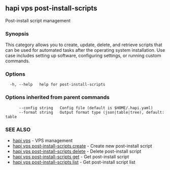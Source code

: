 ## hapi vps post-install-scripts

Post-install script management

### Synopsis

This category allows you to create, update, delete, and retrieve scripts that can be used for automated 
tasks after the operating system installation. 
Use case includes setting up software, configuring settings, or running custom commands.

### Options

```
  -h, --help   help for post-install-scripts
```

### Options inherited from parent commands

```
      --config string   Config file (default is $HOME/.hapi.yaml)
      --format string   Output format type (json|table|tree), default: table
```

### SEE ALSO

* [hapi vps](hapi_vps.md)	 - VPS management
* [hapi vps post-install-scripts create](hapi_vps_post-install-scripts_create.md)	 - Create new post-install script
* [hapi vps post-install-scripts delete](hapi_vps_post-install-scripts_delete.md)	 - Delete post-install script
* [hapi vps post-install-scripts get](hapi_vps_post-install-scripts_get.md)	 - Get post-install script
* [hapi vps post-install-scripts list](hapi_vps_post-install-scripts_list.md)	 - Get post-install script list

